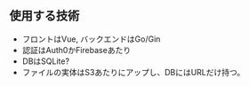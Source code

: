 ## 使用する技術
* フロントはVue, バックエンドはGo/Gin
* 認証はAuth0かFirebaseあたり
* DBはSQLite?
* ファイルの実体はS3あたりにアップし、DBにはURLだけ持つ。